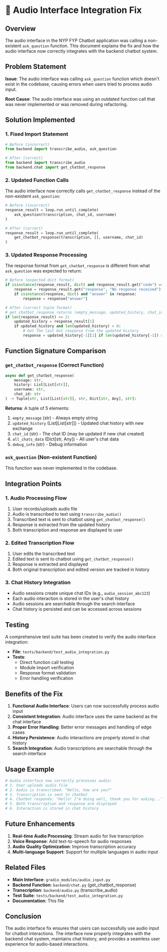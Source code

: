 # 🎤 Audio Interface Integration Fix

## Overview

The audio interface in the NYP FYP Chatbot application was calling a non-existent `ask_question` function. This document explains the fix and how the audio interface now correctly integrates with the backend chatbot system.

## Problem Statement

**Issue**: The audio interface was calling `ask_question` function which doesn't exist in the codebase, causing errors when users tried to process audio input.

**Root Cause**: The audio interface was using an outdated function call that was never implemented or was removed during refactoring.

## Solution Implemented

### 1. **Fixed Import Statement**

```python
# Before (incorrect)
from backend import transcribe_audio, ask_question

# After (correct)
from backend import transcribe_audio
from backend.chat import get_chatbot_response
```

### 2. **Updated Function Calls**

The audio interface now correctly calls `get_chatbot_response` instead of the non-existent `ask_question`:

```python
# Before (incorrect)
response_result = loop.run_until_complete(
    ask_question(transcription, chat_id, username)
)

# After (correct)
response_result = loop.run_until_complete(
    get_chatbot_response(transcription, [], username, chat_id)
)
```

### 3. **Updated Response Processing**

The response format from `get_chatbot_response` is different from what `ask_question` was expected to return:

```python
# Before (expected dict format)
if isinstance(response_result, dict) and response_result.get("code") == "200":
    response = response_result.get("response", "No response received")
    if isinstance(response, dict) and "answer" in response:
        response = response["answer"]

# After (correct tuple format)
# get_chatbot_response returns (empty_message, updated_history, chat_id, all_chats_data, debug_info)
if len(response_result) >= 2:
    updated_history = response_result[1]
    if updated_history and len(updated_history) > 0:
        # Get the last bot response from the updated history
        response = updated_history[-1][1] if len(updated_history[-1]) > 1 else "No response received"
```

## Function Signature Comparison

### `get_chatbot_response` (Correct Function)

```python
async def get_chatbot_response(
    message: str,
    history: List[List[str]],
    username: str,
    chat_id: str
) -> Tuple[str, List[List[str]], str, Dict[str, Any], str]:
```

**Returns**: A tuple of 5 elements:

1. `empty_message` (str) - Always empty string
2. `updated_history` (List[List[str]]) - Updated chat history with new exchange
3. `chat_id` (str) - The chat ID (may be updated if new chat created)
4. `all_chats_data` (Dict[str, Any]) - All user's chat data
5. `debug_info` (str) - Debug information

### `ask_question` (Non-existent Function)

This function was never implemented in the codebase.

## Integration Points

### 1. **Audio Processing Flow**

1. User records/uploads audio file
2. Audio is transcribed to text using `transcribe_audio()`
3. Transcribed text is sent to chatbot using `get_chatbot_response()`
4. Response is extracted from the updated history
5. Both transcription and response are displayed to user

### 2. **Edited Transcription Flow**

1. User edits the transcribed text
2. Edited text is sent to chatbot using `get_chatbot_response()`
3. Response is extracted and displayed
4. Both original transcription and edited version are tracked in history

### 3. **Chat History Integration**

- Audio sessions create unique chat IDs (e.g., `audio_session_abc123`)
- Each audio interaction is stored in the user's chat history
- Audio sessions are searchable through the search interface
- Chat history is persisted and can be accessed across sessions

## Testing

A comprehensive test suite has been created to verify the audio interface integration:

- **File**: `tests/backend/test_audio_integration.py`
- **Tests**:
  - Direct function call testing
  - Module import verification
  - Response format validation
  - Error handling verification

## Benefits of the Fix

1. **Functional Audio Interface**: Users can now successfully process audio input
2. **Consistent Integration**: Audio interface uses the same backend as the chat interface
3. **Proper Error Handling**: Better error messages and handling of edge cases
4. **History Persistence**: Audio interactions are properly stored in chat history
5. **Search Integration**: Audio transcriptions are searchable through the search interface

## Usage Example

```python
# Audio interface now correctly processes audio:
# 1. User uploads audio file
# 2. Audio is transcribed: "Hello, how are you?"
# 3. Transcription is sent to chatbot
# 4. Chatbot responds: "Hello! I'm doing well, thank you for asking..."
# 5. Both transcription and response are displayed
# 6. Interaction is stored in chat history
```

## Future Enhancements

1. **Real-time Audio Processing**: Stream audio for live transcription
2. **Voice Response**: Add text-to-speech for audio responses
3. **Audio Quality Optimization**: Improve transcription accuracy
4. **Multi-language Support**: Support for multiple languages in audio input

## Related Files

- **Main Interface**: `gradio_modules/audio_input.py`
- **Backend Function**: `backend/chat.py` (get_chatbot_response)
- **Transcription**: `backend/audio.py` (transcribe_audio)
- **Test Suite**: `tests/backend/test_audio_integration.py`
- **Documentation**: This file

## Conclusion

The audio interface fix ensures that users can successfully use audio input for chatbot interactions. The interface now properly integrates with the backend chat system, maintains chat history, and provides a seamless user experience for audio-based interactions.
